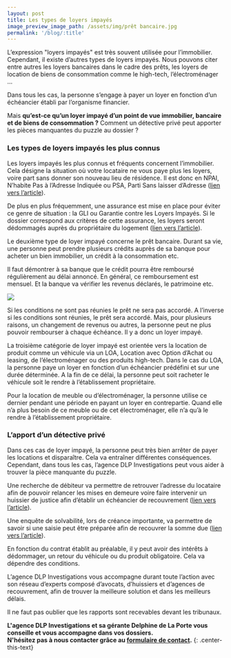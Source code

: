 ```yaml
---
layout: post
title: Les types de loyers impayés
image_preview_image_path: /assets/img/prêt bancaire.jpg
permalink: '/blog/:title'
---
```


L’expression "loyers impay&eacute;s" est tr&egrave;s souvent utilis&eacute;e pour l’immobilier. Cependant, il existe d’autres types de loyers impay&eacute;s. Nous pouvons citer entre autres les loyers bancaires dans le cadre des pr&ecirc;ts, les loyers de location de biens de consommation comme le high-tech, l’&eacute;lectrom&eacute;nager …

Dans tous les cas, la personne s’engage &agrave; payer un loyer en fonction d’un &eacute;ch&eacute;ancier &eacute;tabli par l’organisme financier.

Mais **qu’est-ce qu’un loyer impay&eacute; d’un point de vue immobilier, bancaire et de biens de consommation ?** Comment un d&eacute;tective priv&eacute; peut apporter les pi&egrave;ces manquantes du puzzle au dossier ?

### Les types de loyers impay&eacute;s les plus connus

Les loyers impay&eacute;s les plus connus et fr&eacute;quents concernent l’immobilier. Cela d&eacute;signe la situation o&ugrave; votre locataire ne vous paye plus les loyers, voire part sans donner son nouveau lieu de r&eacute;sidence. Il est donc en NPAI, N’habite Pas &agrave; l’Adresse Indiqu&eacute;e ou PSA, Parti Sans laisser d’Adresse ([lien vers l’article](https://dlp-investigations.fr/recherche-de-debiteur/)).

De plus en plus fr&eacute;quemment, une assurance est mise en place pour &eacute;viter ce genre de situation : la GLI ou Garantie contre les Loyers Impay&eacute;s. Si le dossier correspond aux crit&egrave;res de cette assurance, les loyers seront d&eacute;dommag&eacute;s aupr&egrave;s du propri&eacute;taire du logement ([lien vers l’article](https://dlp-investigations.fr/blog/locataire-parti-sans-payer)).

Le deuxi&egrave;me type de loyer impay&eacute; concerne le pr&ecirc;t bancaire. Durant sa vie, une personne peut prendre plusieurs cr&eacute;dits aupr&egrave;s de sa banque pour acheter un bien immobilier, un cr&eacute;dit &agrave; la consommation etc.

Il faut d&eacute;montrer &agrave; sa banque que le cr&eacute;dit pourra &ecirc;tre rembours&eacute; r&eacute;guli&egrave;rement au d&eacute;lai annonc&eacute;. En g&eacute;n&eacute;ral, ce remboursement est mensuel. Et la banque va v&eacute;rifier les revenus d&eacute;clar&eacute;s, le patrimoine etc.

![](/assets/img/Impayé.jpg)

Si les conditions ne sont pas r&eacute;unies le pr&ecirc;t ne sera pas accord&eacute;. A l’inverse si les conditions sont r&eacute;unies, le pr&ecirc;t sera accord&eacute;. Mais, pour plusieurs raisons, un changement de revenus ou autres, la personne peut ne plus pouvoir rembourser &agrave; chaque &eacute;ch&eacute;ance. Il y a donc un loyer impay&eacute;.

La troisi&egrave;me cat&eacute;gorie de loyer impay&eacute; est orient&eacute;e vers la location de produit comme un v&eacute;hicule via un LOA, Location avec Option d’Achat ou leasing, de l’&eacute;lectrom&eacute;nager ou des produits high-tech. Dans le cas du LOA, la personne paye un loyer en fonction d’un &eacute;ch&eacute;ancier pr&eacute;d&eacute;fini et sur une dur&eacute;e d&eacute;termin&eacute;e. A la fin de ce d&eacute;lai, la personne peut soit racheter le v&eacute;hicule soit le rendre &agrave; l’&eacute;tablissement propri&eacute;taire.

Pour la location de meuble ou d’&eacute;lectrom&eacute;nager, la personne utilise ce dernier pendant une p&eacute;riode en payant un loyer en contrepartie. Quand elle n’a plus besoin de ce meuble ou de cet &eacute;lectrom&eacute;nager, elle n’a qu’&agrave; le rendre &agrave; l’&eacute;tablissement propri&eacute;taire.

### L’apport d’un d&eacute;tective priv&eacute;

Dans ces cas de loyer impay&eacute;, la personne peut tr&egrave;s bien arr&ecirc;ter de payer les locations et dispara&icirc;tre. Cela va entra&icirc;ner diff&eacute;rentes cons&eacute;quences. Cependant, dans tous les cas, l’agence DLP Investigations peut vous aider &agrave; trouver la pi&egrave;ce manquante du puzzle.

Une recherche de d&eacute;biteur va permettre de retrouver l’adresse du locataire afin de pouvoir relancer les mises en demeure voire faire intervenir un huissier de justice afin d’&eacute;tablir un &eacute;ch&eacute;ancier de recouvrement ([lien vers l’article](https://dlp-investigations.fr/recherche-de-debiteur/)).

Une enqu&ecirc;te de solvabilit&eacute;, lors de cr&eacute;ance importante, va permettre de savoir si une saisie peut &ecirc;tre pr&eacute;par&eacute;e afin de recouvrer la somme due ([lien vers l’article](https://dlp-investigations.fr/l-enquete-de-solvabilite/)).

En fonction du contrat &eacute;tablit au pr&eacute;alable, il y peut avoir des int&eacute;r&ecirc;ts &agrave; d&eacute;dommager, un retour du v&eacute;hicule ou du produit obligatoire. Cela va d&eacute;pendre des conditions.

L’agence DLP Investigations vous accompagne durant toute l’action avec son r&eacute;seau d’experts compos&eacute; d’avocats, d’huissiers et d’agences de recouvrement, afin de trouver la meilleure solution et dans les meilleurs d&eacute;lais.

Il ne faut pas oublier que les rapports sont recevables devant les tribunaux.

**L'agence DLP Investigations et sa g&eacute;rante Delphine de La Porte vous conseille et vous accompagne dans vos dossiers.**<br>**N'h&eacute;sitez pas &agrave; nous contacter gr&acirc;ce au&nbsp;[formulaire de contact](https://dlp-investigations.fr/#contact).**
{: .center-this-text}